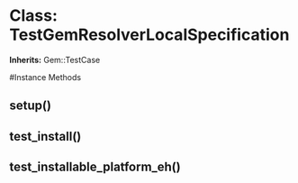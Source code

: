 # Class: TestGemResolverLocalSpecification
**Inherits:** Gem::TestCase
    




#Instance Methods
## setup() [](#method-i-setup)

## test_install() [](#method-i-test_install)

## test_installable_platform_eh() [](#method-i-test_installable_platform_eh)


